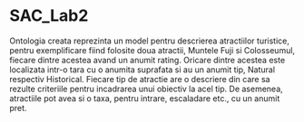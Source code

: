# SAC_Lab2

Ontologia creata reprezinta un model pentru descrierea atractiilor turistice, pentru exemplificare fiind folosite doua atractii, Muntele Fuji si Colosseumul, fiecare dintre acestea avand un anumit rating. Oricare dintre acestea este localizata intr-o tara cu o anumita suprafata si au un anumit tip, Natural respectiv Historical. Fiecare tip de atractie are o descriere din care sa rezulte criteriile pentru incadrarea unui obiectiv la acel tip. De asemenea, atractiile pot avea si o taxa, pentru intrare, escaladare etc., cu un anumit pret.
